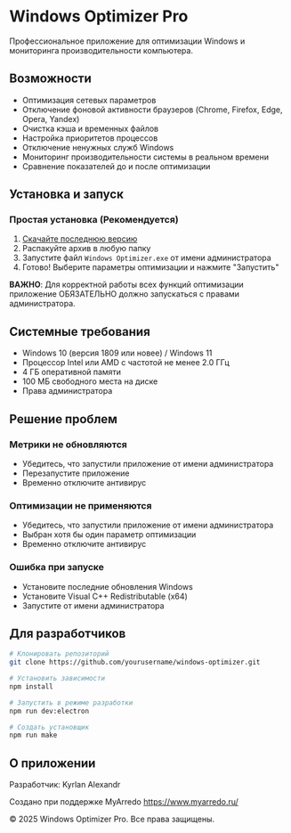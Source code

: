 
# Windows Optimizer Pro

Профессиональное приложение для оптимизации Windows и мониторинга производительности компьютера.

## Возможности

- Оптимизация сетевых параметров
- Отключение фоновой активности браузеров (Chrome, Firefox, Edge, Opera, Yandex)
- Очистка кэша и временных файлов
- Настройка приоритетов процессов
- Отключение ненужных служб Windows
- Мониторинг производительности системы в реальном времени
- Сравнение показателей до и после оптимизации

## Установка и запуск

### Простая установка (Рекомендуется)
1. [Скачайте последнюю версию](https://github.com/yourusername/windows-optimizer/releases/latest/download/windows-optimizer-setup.zip)
2. Распакуйте архив в любую папку
3. Запустите файл `Windows Optimizer.exe` от имени администратора
4. Готово! Выберите параметры оптимизации и нажмите "Запустить"

**ВАЖНО**: Для корректной работы всех функций оптимизации приложение ОБЯЗАТЕЛЬНО должно запускаться с правами администратора.

## Системные требования

- Windows 10 (версия 1809 или новее) / Windows 11
- Процессор Intel или AMD с частотой не менее 2.0 ГГц
- 4 ГБ оперативной памяти
- 100 МБ свободного места на диске
- Права администратора

## Решение проблем

### Метрики не обновляются
- Убедитесь, что запустили приложение от имени администратора
- Перезапустите приложение
- Временно отключите антивирус

### Оптимизации не применяются
- Убедитесь, что запустили приложение от имени администратора
- Выбран хотя бы один параметр оптимизации
- Временно отключите антивирус

### Ошибка при запуске
- Установите последние обновления Windows
- Установите Visual C++ Redistributable (x64)
- Запустите от имени администратора

## Для разработчиков

```bash
# Клонировать репозиторий
git clone https://github.com/yourusername/windows-optimizer.git

# Установить зависимости
npm install

# Запустить в режиме разработки
npm run dev:electron

# Создать установщик
npm run make
```

## О приложении

Разработчик: Kyrlan Alexandr

Создано при поддержке MyArredo https://www.myarredo.ru/

© 2025 Windows Optimizer Pro. Все права защищены.


